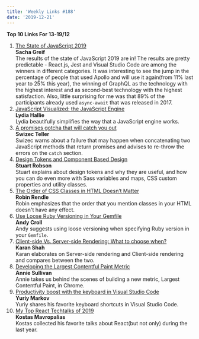 ```yaml
---
title: 'Weekly Links #188'
date: '2019-12-21'
---
```


**Top 10 Links For 13-19/12**

1. [The State of JavaScript 2019](https://2019.stateofjs.com/)  
   **Sacha Greif**  
   The results of the state of JavaScript 2019 are in! The results are pretty predictable - React.js, Jest and Visual Studio Code are among the winners in different categories. It was interesting to see the jump in the percentage of people that used Apollo and will use it again(from 11% last year to 25% this year), the winning of GraphQL as the technology with the highest interest and as second-best technology with the highest satisfaction. Also, little surprising for me was that 89% of the participants already used `async-await` that was released in 2017.
2. [JavaScript Visualized: the JavaScript Engine](https://dev.to/lydiahallie/javascript-visualized-the-javascript-engine-4cdf)  
   **Lydia Hallie**  
   Lydia beautifully simplifies the way that a JavaScript engine works.
3. [A promises gotcha that will catch you out](https://swizec.com/blog/a-promises-gotcha-that-will-catch-you-out)  
   **Swizec Teller**  
   Swizec warns about a failure that may happen when concatenating two JavaScript methods that return promises and advises to re-throw the errors on the `catch` section.
4. [Design Tokens and Component Based Design](https://24ways.org/2019/design-tokens-and-component-based-design/)  
   **Stuart Robson**  
   Stuart explains about design tokens and why they are useful, and how you can do even more with Sass variables and maps, CSS custom properties and utility classes.
5. [The Order of CSS Classes in HTML Doesn’t Matter](https://css-tricks.com/the-order-of-css-classes-in-html-doesnt-matter/)  
   **Robin Rendle**  
   Robin emphasizes that the order that you mention classes in your HTML doesn't have any effect.
6. [Use Loose Ruby Versioning in Your Gemfile](https://andycroll.com/ruby/use-loose-ruby-versioning-in-your-gemfile/)  
   **Andy Croll**  
   Andy suggests using loose versioning when specifying Ruby version in your `Gemfile`.
7. [Client-side Vs. Server-side Rendering: What to choose when?](https://dev.to/solutelabs/client-side-vs-server-side-rendering-what-to-choose-when-20od)  
   **Karan Shah**  
   Karan elaborates on Server-side rendering and Client-side rendering and compares between the two.
8. [Developing the Largest Contentful Paint Metric](https://calendar.perfplanet.com/2019/developing-the-largest-contentful-paint-metric/)  
   **Annie Sullivan**  
   Annie takes us behind the scenes of building a new metric, Largest Contentful Paint, in Chrome.
9. [Productivity boost with the keyboard in Visual Studio Code](https://dev.to/peacefullatom/productivity-boost-with-the-keyboard-in-visual-studio-code-35of)  
   **Yuriy Markov**  
   Yuriy shares his favorite keyboard shortcuts in Visual Studio Code.
10. [My Top React Techtalks of 2019](https://dev.to/mavropalias/my-top-react-techtalks-of-2019-485j)  
    **Kostas Mavropalias**  
    Kostas collected his favorite talks about React(but not only) during the last year.
